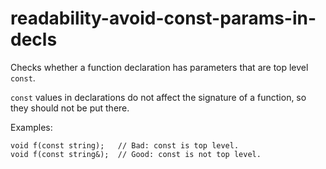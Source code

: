 readability-avoid-const-params-in-decls
=======================================

Checks whether a function declaration has parameters that are top level
`const`.

`const` values in declarations do not affect the signature of a
function, so they should not be put there.

Examples:

    void f(const string);   // Bad: const is top level.
    void f(const string&);  // Good: const is not top level.

